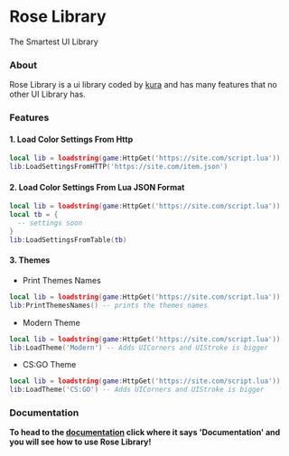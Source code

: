 # Rose Library
The Smartest UI Library

### About
Rose Library is a ui library coded by [kura](https://github.com/kuraise) and has many features that no other UI Library has.

### Features
#### 1. Load Color Settings From Http
```lua
local lib = loadstring(game:HttpGet('https://site.com/script.lua'))
lib:LoadSettingsFromHTTP('https://site.com/item.json')
```

#### 2. Load Color Settings From Lua JSON Format
```lua
local lib = loadstring(game:HttpGet('https://site.com/script.lua'))
local tb = {
  -- settings soon
}
lib:LoadSettingsFromTable(tb)
```

#### 3. Themes
* Print Themes Names
```lua
local lib = loadstring(game:HttpGet('https://site.com/script.lua'))
lib:PrintThemesNames() -- prints the themes names
```

* Modern Theme
```lua
local lib = loadstring(game:HttpGet('https://site.com/script.lua'))
lib:LoadTheme('Modern') -- Adds UICorners and UIStroke is bigger
```

* CS:GO Theme
```lua
local lib = loadstring(game:HttpGet('https://site.com/script.lua'))
lib:LoadTheme('CS:GO') -- Adds UICorners and UIStroke is bigger
```

### Documentation
**To head to the [documentation](https://documentation.com) click where it says 'Documentation' and you will see how to use Rose Library!**
